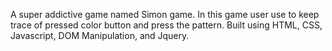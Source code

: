A super addictive game named Simon game. 
In this game user use to keep trace of pressed color button and press the pattern. 
Built using HTML, CSS, Javascript, DOM Manipulation, and Jquery.